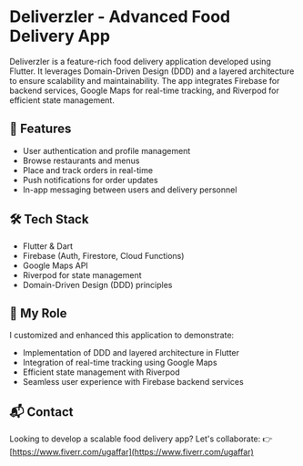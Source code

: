 # Deliverzler - Advanced Food Delivery App

Deliverzler is a feature-rich food delivery application developed using Flutter. It leverages Domain-Driven Design (DDD) and a layered architecture to ensure scalability and maintainability. The app integrates Firebase for backend services, Google Maps for real-time tracking, and Riverpod for efficient state management.

## 🚀 Features
- User authentication and profile management
- Browse restaurants and menus
- Place and track orders in real-time
- Push notifications for order updates
- In-app messaging between users and delivery personnel

## 🛠️ Tech Stack
- Flutter & Dart
- Firebase (Auth, Firestore, Cloud Functions)
- Google Maps API
- Riverpod for state management
- Domain-Driven Design (DDD) principles

## 💼 My Role
I customized and enhanced this application to demonstrate:
- Implementation of DDD and layered architecture in Flutter
- Integration of real-time tracking using Google Maps
- Efficient state management with Riverpod
- Seamless user experience with Firebase backend services

## 📬 Contact
Looking to develop a scalable food delivery app? Let's collaborate:
👉 [https://www.fiverr.com/ugaffar](https://www.fiverr.com/ugaffar)
